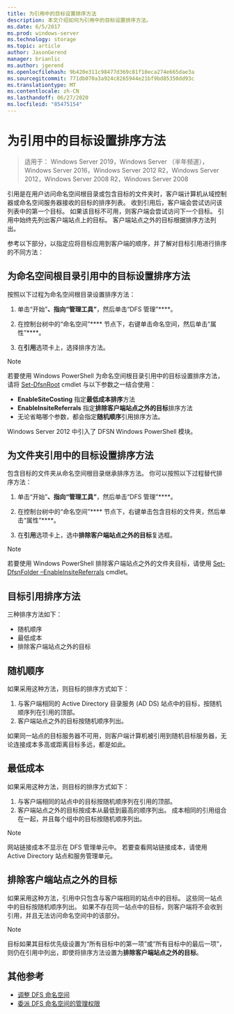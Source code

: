 ```yaml
---
title: 为引用中的目标设置排序方法
description: 本文介绍如何为引用中的目标设置排序方法。
ms.date: 6/5/2017
ms.prod: windows-server
ms.technology: storage
ms.topic: article
author: JasonGerend
manager: brianlic
ms.author: jgerend
ms.openlocfilehash: 9b420e311c98477d369c81f10eca274e665dae3a
ms.sourcegitcommit: 771db070a3a924c8265944e21bf9bd85350dd93c
ms.translationtype: MT
ms.contentlocale: zh-CN
ms.lasthandoff: 06/27/2020
ms.locfileid: "85475154"
---
```

# <a name="set-the-ordering-method-for-targets-in-referrals"></a>为引用中的目标设置排序方法

> 适用于： Windows Server 2019，Windows Server （半年频道），Windows Server 2016，Windows Server 2012 R2，Windows Server 2012，Windows Server 2008 R2，Windows Server 2008

引用是在用户访问命名空间根目录或包含目标的文件夹时，客户端计算机从域控制器或命名空间服务器接收的目标的排序列表。 收到引用后，客户端会尝试访问该列表中的第一个目标。 如果该目标不可用，则客户端会尝试访问下一个目标。
引用中始终先列出客户端站点上的目标。 客户端站点之外的目标根据排序方法列出。

参考以下部分，以指定应将目标应用到客户端的顺序，并了解对目标引用进行排序的不同方法：

## <a name="to-set-the-ordering-method-for-targets-in-namespace-root-referrals"></a>为命名空间根目录引用中的目标设置排序方法

按照以下过程为命名空间根目录设置排序方法：

1.  单击“开始”****、指向“管理工具”****，然后单击“DFS 管理”****。

2.  在控制台树中的“命名空间”**** 节点下，右键单击命名空间，然后单击“属性”****。

3.  在**引用**选项卡上，选择排序方法。

> [!NOTE]
> 若要使用 Windows PowerShell 为命名空间根目录引用中的目标设置排序方法，请将 [Set-DfsnRoot](https://technet.microsoft.com/library/jj884281.aspx) cmdlet 与以下参数之一结合使用：
>    -   **EnableSiteCosting** 指定**最低成本排序**方法
>    -   **EnableInsiteReferrals** 指定**排除客户端站点之外的目标**排序方法
>    -   无论省略哪个参数，都会指定**随机顺序**引用排序方法。

Windows Server 2012 中引入了 DFSN Windows PowerShell 模块。

## <a name="to-set-the-ordering-method-for-targets-in-folder-referrals"></a>为文件夹引用中的目标设置排序方法

包含目标的文件夹从命名空间根目录继承排序方法。 你可以按照以下过程替代排序方法：

1.  单击“开始”****、指向“管理工具”****，然后单击“DFS 管理”****。

2.  在控制台树中的“命名空间”**** 节点下，右键单击包含目标的文件夹，然后单击“属性”****。

3.  在**引用**选项卡上，选中**排除客户端站点之外的目标**复选框。

> [!NOTE]
> 若要使用 Windows PowerShell 排除客户端站点之外的文件夹目标，请使用 [Set-DfsnFolder –EnableInsiteReferrals](https://technet.microsoft.com/library/jj884283.aspx) cmdlet。

## <a name="target-referral-ordering-methods"></a>目标引用排序方法

三种排序方法如下：

-   随机顺序
-   最低成本
-   排除客户端站点之外的目标

## <a name="random-order"></a>随机顺序

如果采用这种方法，则目标的排序方式如下：

1.  与客户端相同的 Active Directory 目录服务 (AD DS) 站点中的目标，按随机顺序列在引用的顶部。
2.  客户端站点之外的目标按随机顺序列出。

如果同一站点的目标服务器不可用，则客户端计算机被引用到随机目标服务器，无论连接成本多高或距离目标多远，都是如此。

## <a name="lowest-cost"></a>最低成本

如果采用这种方法，则目标的排序方式如下：

1.  与客户端相同的站点中的目标按随机顺序列在引用的顶部。
2.  客户端站点之外的目标按成本从最低到最高的顺序列出。 成本相同的引用组合在一起，并且每个组中的目标按随机顺序列出。

> [!NOTE]
> 网站链接成本不显示在 DFS 管理单元中。 若要查看网站链接成本，请使用 Active Directory 站点和服务管理单元。

## <a name="exclude-targets-outside-of-the-clients-site"></a>排除客户端站点之外的目标

如果采用这种方法，引用中只包含与客户端相同的站点中的目标。 这些同一站点中的目标按随机顺序列出。 如果不存在同一站点中的目标，则客户端将不会收到引用，并且无法访问命名空间中的该部分。

> [!NOTE]
> 目标如果其目标优先级设置为“所有目标中的第一项”或“所有目标中的最后一项”，则仍在引用中列出，即使将排序方法设置为**排除客户端站点之外的目标**。

## <a name="additional-references"></a>其他参考

-   [调整 DFS 命名空间](tuning-dfs-namespaces.md)
-   [委派 DFS 命名空间的管理权限](delegate-management-permissions-for-dfs-namespaces.md)